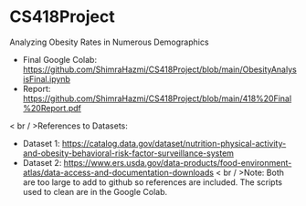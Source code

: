 # CS418Project
Analyzing Obesity Rates in Numerous Demographics
- Final Google Colab: https://github.com/ShimraHazmi/CS418Project/blob/main/ObesityAnalysisFinal.ipynb
- Report: https://github.com/ShimraHazmi/CS418Project/blob/main/418%20Final%20Report.pdf

< br / >References to Datasets:
- Dataset 1: https://catalog.data.gov/dataset/nutrition-physical-activity-and-obesity-behavioral-risk-factor-surveillance-system
- Dataset 2: https://www.ers.usda.gov/data-products/food-environment-atlas/data-access-and-documentation-downloads
< br / >Note: Both are too large to add to github so references are included. The scripts used to clean are in the Google Colab. 

